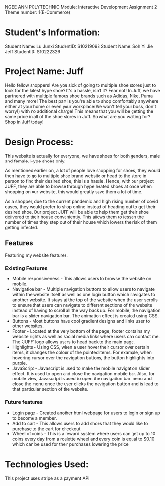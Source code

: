 NGEE ANN POLYTECHNIC
Module: Interactive Development
Assignment 2
Theme number: 1(E-Commerce)


# Student's Information:
Student Name: Lu Junxi
StudentID: S10219098
Student Name: Soh Yi Jie Jeff
StudentID: S10222326

# Project Name: Juff
Hello fellow shoppers! Are you sick of going to multiple shoe stores just to look for the latest hype shoe?
It's a hassle, isn't it? Fear not! In Juff, we have partnered with multiple famous shoe brands such as
Adidas, Nike, Puma and many more! The best part is you're able to shop comfortably anywhere either at
your home or even your workplace(We won't tell your boss, don't worry!) with no additional charge! This
means that you will be getting the same price in all of the shoe stores in Juff. So what are you
waiting for? Shop in Juff today!

# Design Process:
This website is actually for everyone, we have shoes for both genders, male and female. Hype shoes only.

As mentioned earlier on, a lot of people love shopping for shoes, they would then have to go to multiple
shoe brand website or head to the store in person to find their desired shoe, this is a hassle.
Hence, with our project JUFF, they are able to browse through hype heated shoes at once when shopping on
our website, this would greatly save them a lot of time.

As a shopper, due to the current pandemic and high rising number of covid cases, they would prefer to
shop online instead of heading out to get their desired shoe. Our project JUFF will be able to help them get their shoe delivered to their house conveniently. This allows them to lessen the number of times they step out of their house which lowers the risk of them getting infected.

## Features
Featuring my website features.
### Existing Features
- Mobile responsiveness - This allows users to browse the website on mobile. 
- Navigation bar - Multiple navigation buttons to allow users to navigate within the website itself as well as one login button which navigates to another website. It stays at the top of the website when the user scrolls to ensure that users can navigate to different sections of the website instead of having to scroll all the way back up. For mobile, the navigation bar is a slider navigation bar. The animation effect is created using CSS.
- Buttons - Most buttons have cool gradient designs and links user to other websites. 
- Footer - Located at the very bottom of the page, footer contains my website rights as well as social media links where users can contact me. The 'JUFF' logo allows users to head back to the main page.
- Highlights - Using CSS, when a user hover their cursor over certain items, it changes the colour of the pointed items. For example, when hovering cursor over the navigation buttons, the button highlights into purple.
- JavaScript - Javascript is used to make the mobile navigation slider effect. It is used to open and close the navigation mobile bar. Also, for mobile view, Javascript is used to open the navigation bar menu and close the menu once the user clicks the navigation button and is lead to that particular section of the website.
### Future features
- Login page - Created another html webpage for users to login or sign up to become a member.
- Add to cart - This allows users to add shoes that they would like to purchase to the cart for checkout
- Wheel of coins - This is a reward system where users can get up to 10 coins every day from a roulette wheel and every coin is equal to $0.10 which can be used for their purchases lowering the price
# Technologies Used:
This project uses stripe as a payment API
